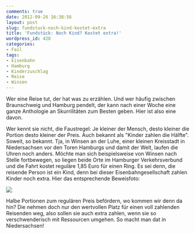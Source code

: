 ```yaml
---
comments: true
date: 2012-09-26 16:38:56
layout: post
slug: fundstuck-noch-kind-kostet-extra
title: 'Fundstück: Noch Kind? Kostet extra!'
wordpress_id: 428
categories:
- Fail
tags:
- Eisenbahn
- Hamburg
- Kinderzuschlag
- Reise
- Winsen
---
```


Wer eine Reise tut, der hat was zu erzählen. Und wer häufig zwischen Braunschweig und Hamburg pendelt, der kann nach einer Woche eine ganze Anthologie an Skurrilitäten zum Besten geben. Hier ist also eine davon.

Wer kennt sie nicht, die Faustregel: Je kleiner der Mensch, desto kleiner die Portion desto kleiner der Preis. Auch bekannt als "Kinder zahlen die Hälfte". Soweit, so bekannt. Tja, in Winsen an der Luhe, einer kleinen Kreisstadt in Niedersachsen vor den Toren Hamburgs und damit der Welt, laufen die Uhren noch anders. Möchte man sich beispielsweise von Winsen nach Stelle fortbewegen, so liegen beide Orte im Hamburger Verkehrsverbund und die Fahrt kostet reguläre 1,85 Euro für einen Ring. Es sei denn, die reisende Person ist ein Kind, denn bei dieser Eisenbahngesellschaft zahlen Kinder noch extra. Hier das entsprechende Beweisfoto:

[![](https://lh3.googleusercontent.com/-9VqiFM3hVc8/UGMStrr5MwI/AAAAAAAABBo/o_UEYBjjPdw/s400/IMG_20120925_181818.jpg)](https://lh3.googleusercontent.com/-9VqiFM3hVc8/UGMStrr5MwI/AAAAAAAABBo/o_UEYBjjPdw/s2048/IMG_20120925_181818.jpg)

Halbe Portionen zum regulären Preis befördern, wo kommen wir denn da hin? Die nehmen doch nur den wertvollen Platz für einen voll zahlenden Reisenden weg, also sollen sie auch extra zahlen, wenn sie so verschwenderisch mit Ressourcen umgehen. So macht man dat in Niedersachsen!
